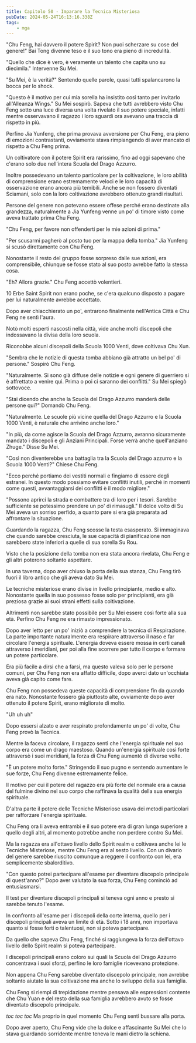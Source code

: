 ```yaml
---
title: Capitolo 50 - Imparare la Tecnica Misteriosa
pubDate: 2024-05-24T16:13:16.338Z
tags:
    - mga
---
```



"Chu Feng, hai davvero il potere Spirit? Non puoi scherzare su cose del genere!" Bai Tong divenne teso e il suo tono era pieno di incredulità.


"Quello che dice è vero, è veramente un talento che capita uno su diecimila." Intervenne Su Mei.


"Su Mei, è la verità?" Sentendo quelle parole, quasi tutti spalancarono la bocca per lo shock.


"Questo è il motivo per cui mia sorella ha insistito così tanto per invitarlo all'Alleanza Wings." Su Mei sospirò. Sapeva che tutti avrebbero visto Chu Feng sotto una luce diversa una volta rivelato il suo potere speciale, infatti mentre osservavano il ragazzo i loro sguardi ora avevano una traccia di rispetto in più.


Perfino Jia Yunfeng, che prima provava avversione per Chu Feng, era pieno di emozioni contrastanti, ovviamente stava rimpiangendo di aver mancato di rispetto a Chu Feng prima.


Un coltivatore con il potere Spirit era rarissimo, fino ad oggi sapevano che c'erano solo due nell'intera Scuola del Drago Azzurro.


Inoltre possedevano un talento particolare per la coltivazione, le loro abilità di comprensione erano estremamente veloci e le loro capacità di osservazione erano ancora più temibili. Anche se non fossero diventati Sciamani, solo con la loro coltivazione avrebbero ottenuto grandi risultati.


Persone del genere non potevano essere offese perché erano destinate alla grandezza, naturalmente a Jia Yunfeng venne un po' di timore visto come aveva trattato prima Chu Feng.


"Chu Feng, per favore non offenderti per le mie azioni di prima."


"Per scusarmi pagherò al posto tuo per la mappa della tomba." Jia Yunfeng si scusò direttamente con Chu Feng.


Nonostante il resto del gruppo fosse sorpreso dalle sue azioni, era comprensibile, chiunque se fosse stato al suo posto avrebbe fatto la stessa cosa.


"Eh? Allora grazie." Chu Feng accettò volentieri.


10 Erbe Saint Spirit non erano poche, se c'era qualcuno disposto a pagare per lui naturalmente avrebbe accettato.


Dopo aver chiacchierato un po', entrarono finalmente nell'Antica Città e Chu Feng ne sentì l'aura.


Notò molti esperti nascosti nella città, vide anche molti discepoli che indossavano la divisa della loro scuola.


Riconobbe alcuni discepoli della Scuola 1000 Venti, dove coltivava Chu Xun.


"Sembra che le notizie di questa tomba abbiano già attratto un bel po' di persone." Sospirò Chu Feng.


"Naturalmente. Si sono già diffuse delle notizie e ogni genere di guerriero si è affrettato a venire qui. Prima o poi ci saranno dei conflitti." Su Mei spiegò sottovoce.


"Stai dicendo che anche la Scuola del Drago Azzurro manderà delle persone qui?" Domandò Chu Feng.


"Naturalmente. Le scuole più vicine quella del Drago Azzurro e la Scuola 1000 Venti, è naturale che arrivino anche loro."


"In più, da come agisce la Scuola del Drago Azzurro, avranno sicuramente mandato i discepoli e gli Anziani Principali. Forse verrà anche quell'anziano Zhuge." Disse Su Mei.


"Così non diventerebbe una battaglia tra la Scuola del Drago azzurro e la Scuola 1000 Venti?" Chiese Chu Feng.


"Ecco perché portiamo dei vestiti normali e fingiamo di essere degli estranei. In questo modo possiamo evitare conflitti inutili, perché in momenti come questi, avvantaggiarsi dei conflitti è il modo migliore."


"Possono aprirci la strada e combattere tra di loro per i tesori. Sarebbe sufficiente se potessimo prendere un po' di rimasugli." Il dolce volto di Su Mei aveva un sorriso perfido, a quanto pare si era già preparata ad affrontare la situazione.


Guardando la ragazza, Chu Feng scosse la testa esasperato. Si immaginava che quando sarebbe cresciuta, le sue capacità di pianificazione non sarebbero state inferiori a quelle di sua sorella Su Rou.


Visto che la posizione della tomba non era stata ancora rivelata, Chu Feng e gli altri poterono soltanto aspettare.


In una taverna, dopo aver chiuso la porta della sua stanza, Chu Feng tirò fuori il libro antico che gli aveva dato Su Mei.


Le tecniche misteriose erano divise in livello principiante, medio e alto. Nonostante quella in suo possesso fosse solo per principianti, era già preziosa grazie ai suoi strani effetti sulla coltivazione.


Altrimenti non sarebbe stato possibile per Su Mei essere così forte alla sua età. Perfino Chu Feng ne era rimasto impressionato.


Dopo aver letto per un po' iniziò a comprendere la tecnica di Respirazione. La parte importante naturalmente era respirare attraverso il naso e far circolare l'energia spirituale. L'energia doveva essere mossa in certi canali attraverso i meridiani, per poi alla fine scorrere per tutto il corpo e formare un potere particolare.


Era più facile a dirsi che a farsi, ma questo valeva solo per le persone comuni, per Chu Feng non era affatto difficile, dopo averci dato un'occhiata aveva già capito come fare.


Chu Feng non possedeva queste capacità di comprensione fin da quando era nato. Nonostante fossero già piuttosto alte, ovviamente dopo aver ottenuto il potere Spirit, erano migliorate di molto.


"Uh uh uh"


Dopo essersi alzato e aver respirato profondamente un po' di volte, Chu Feng provò la Tecnica.


Mentre la faceva circolare, il ragazzo sentì che l'energia spirituale nel suo corpo era come un drago maestoso. Quando un'energia spirituale così forte attraversò i suoi meridiani, la forza di Chu Feng aumentò di diverse volte.


"È un potere molto forte." Stringendo il suo pugno e sentendo aumentare le sue forze, Chu Feng divenne estremamente felice.


Il motivo per cui il potere del ragazzo era più forte del normale era a causa del fulmine divino nel suo corpo che raffinava la qualità della sua energia spirituale.


D'altra parte il potere delle Tecniche Misteriose usava dei metodi particolari per rafforzare l'energia spirituale.


Chu Feng ora li aveva entrambi e il suo potere era di gran lunga superiore a quello degli altri, al momento potrebbe anche non perdere contro Su Mei.


Ma la ragazza era all'ottavo livello dello Spirit realm e coltivava anche lei le Tecniche Misteriose, mentre Chu Feng era al sesto livello. Con un divario del genere sarebbe riuscito comunque a reggere il confronto con lei, era semplicemente sbalorditivo.


"Con questo potrei partecipare all'esame per diventare discepolo principale di quest'anno?" Dopo aver valutato la sua forza, Chu Feng cominciò ad entusiasmarsi.


Il test per diventare discepoli principali si teneva ogni anno e presto si sarebbe tenuto l'esame.


In confronto all'esame per i discepoli della corte interna, quello per i discepoli principali aveva un limite di età. Sotto i 18 anni, non importava quanto si fosse forti o talentuosi, non si poteva partecipare.


Da quello che sapeva Chu Feng, finché si raggiungeva la forza dell'ottavo livello dello Spirit realm si poteva partecipare.


I discepoli principali erano coloro sui quali la Scuola del Drago Azzurro concentrava i suoi sforzi, perfino le loro famiglie ricevevano protezione.


Non appena Chu Feng sarebbe diventato discepolo principale, non avrebbe soltanto aiutato la sua coltivazione ma anche lo sviluppo della sua famiglia.


Chu Feng si riempì di trepidazione mentre pensava alle espressioni contente che Chu Yuan e del resto della sua famiglia avrebbero avuto se fosse diventato discepolo principale.


*toc toc toc* Ma proprio in quel momento Chu Feng sentì bussare alla porta.


Dopo aver aperto, Chu Feng vide che la dolce e affascinante Su Mei che lo stava guardando sorridente mentre teneva le mani dietro la schiena.


